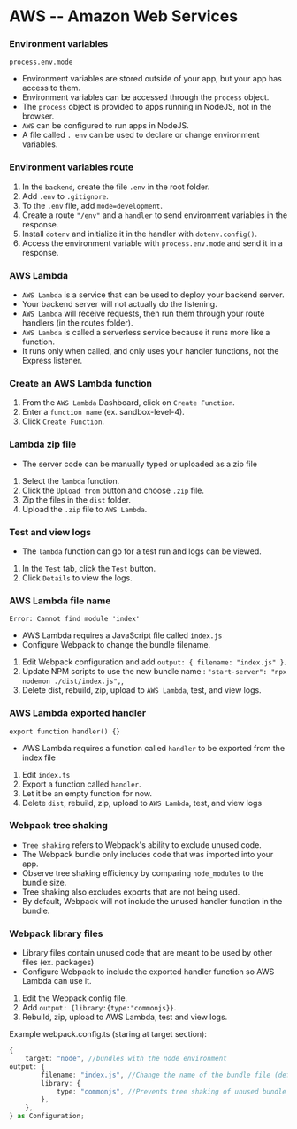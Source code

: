 # AWS -- Amazon Web Services

### Environment variables
`process.env.mode`
- Environment variables are stored outside of your app, but your app has access to them.
- Environment variables can be accessed through the `process` object.
- The `process` object is provided to apps running in NodeJS, not in the browser.
- `AWS` can be configured to run apps in NodeJS.
- A file called `. env` can be used to declare or change environment variables.

### Environment variables route
1. In the `backend`, create the file `.env` in the root folder.
2. Add `.env` to `.gitignore`.
3. To the `.env` file, add `mode=development`.
4. Create a route `"/env"` and a `handler` to send environment variables in the response.
5. Install `dotenv` and initialize it in the handler with `dotenv.config()`.
6. Access the environment variable with `process.env.mode` and send it in a response.

### AWS Lambda
- `AWS Lambda` is a service that can be used to deploy your backend server.
- Your backend server will not actually do the listening.
- `AWS Lambda` will receive requests, then run them through your route handlers (in the routes folder).
- `AWS Lambda` is called a serverless service because it runs more like a function.
- It runs only when called, and only uses your handler functions, not the Express listener.

### Create an AWS Lambda function
1. From the `AWS Lambda` Dashboard, click on `Create Function`.
2. Enter a `function name` (ex. sandbox-level-4).
3. Click `Create Function`.

### Lambda zip file
- The server code can be manually typed or uploaded as a zip file

1. Select the `lambda` function.
2. Click the `Upload from` button and choose `.zip` file.
3. Zip the files in the `dist` folder.
4. Upload the `.zip` file to `AWS Lambda`.

### Test and view logs
- The `lambda` function can go for a test run and logs can be viewed.

1. In the `Test` tab, click the `Test` button.
2. Click `Details` to view the logs.

### AWS Lambda file name
`Error: Cannot find module 'index'`

- AWS Lambda requires a JavaScript file called `index.js`
- Configure Webpack to change the bundle filename.

1. Edit Webpack configuration and add `output: { filename: "index.js" }`.
2. Update NPM scripts to use the new bundle name : `"start-server": "npx nodemon ./dist/index.js",`,
3. Delete dist, rebuild, zip, upload to `AWS Lambda`, test, and view logs.

### AWS Lambda exported handler
`export function handler() {}`

- AWS Lambda requires a function called `handler` to be exported from the index file

1. Edit `index.ts`
2. Export a function called `handler`.
3. Let it be an empty function for now.
4. Delete `dist`, rebuild, zip, upload to `AWS Lambda`, test, and view logs

### Webpack tree shaking
- `Tree shaking` refers to Webpack's ability to exclude unused code.
- The Webpack bundle only includes code that was imported into your app.
- Observe tree shaking efficiency by comparing `node_modules` to the bundle size.
- Tree shaking also excludes exports that are not being used.
- By default, Webpack will not include the unused handler function in the bundle.

### Webpack library files
- Library files contain unused code that are meant to be used by other files (ex. packages)
- Configure Webpack to include the exported handler function so AWS Lambda can use it.

1. Edit the Webpack config file.
2. Add `output: {library:{type:"commonjs}}`.
3. Rebuild, zip, upload to AWS Lambda, test and view logs.

Example webpack.config.ts (staring at target section):
```ts
{
    target: "node", //bundles with the node environment
output: {
        filename: "index.js", //Change the name of the bundle file (default is main.js)
        library: {
            type: "commonjs", //Prevents tree shaking of unused bundle exports AKA indicatesthat the bundle is a library
        },
    },
} as Configuration;
```
